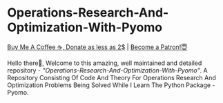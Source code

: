 #  Operations-Research-And-Optimization-With-Pyomo

<a href="https://ko-fi.com/aryashah">Buy Me A Coffee ☕, Donate as less as 2$</a> | <a href="https://www.patreon.com/bePatron?u=45451225" data-patreon-widget-type="become-patron-button">Become a Patron!😇</a>

Hello there👋, Welcome to this amazing, well maintained and detailed repository - *"Operations-Research-And-Optimization-With-Pyomo"*. A Repository Consisting Of Code And Theory For Operations Research And Optimization Problems Being Solved While I Learn The Python Package - Pyomo.